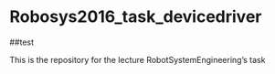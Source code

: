 # Robosys2016_task_devicedriver

##test

This is the repository for the lecture RobotSystemEngineering’s task
